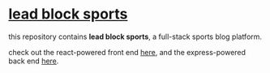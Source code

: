 # [lead block sports](https://www.leadblocksports.blog/)

this repository contains **lead block sports**, a full-stack sports blog platform.

check out the react-powered front end [here](https://github.com/seanstephenbrian/lead-block/tree/main/client),
and the express-powered back end [here](https://github.com/seanstephenbrian/lead-block/tree/main/api).